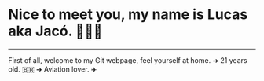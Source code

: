 # Nice to meet you, my name is Lucas aka Jacó.  👩🏻‍💻
<hr>

First of all, welcome to my Git webpage, feel yourself at home.
➔ 21 years old. 🇧🇷
➔ Aviation lover. ✈️


